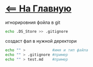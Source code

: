 # [<== На Главную](/git_info.md)

игнорировния фойла в git
```bash
echo .DS_Store >> .gitignore
```
создаст фал в нужной деректори  
```bash
echo "" >            #имя и тип файла
echo "" > .gitignore #пример 
echo "" > test.md    #пример 
```